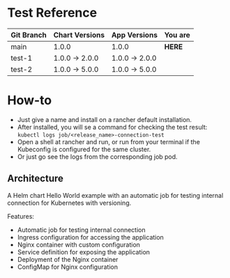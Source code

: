 # Test Reference
| Git Branch | Chart Versions | App Versions   |  You are |
|         ---|             ---|             ---|       ---|
| main       | 1.0.0          | 1.0.0          |  **HERE**|
| test-1     | 1.0.0 -> 2.0.0 | 1.0.0 -> 2.0.0 |          |
| test-2     | 1.0.0 -> 5.0.0 | 1.0.0 -> 5.0.0 |          |

# How-to
  
- Just give a name and install on a rancher default installation. 
- After installed, you will se a command for checking the test result: `kubectl logs job/<release_name>-connection-test`
- Open a shell at rancher and run, or run from your terminal if the Kubeconfig is configured for the same cluster. 
- Or just go see the logs from the corresponding job pod. 

## Architecture

A Helm chart Hello World example with an automatic job for testing internal connection for Kubernetes with versioning.

Features:

- Automatic job for testing internal connection
- Ingress configuration for accessing the application
- Nginx container with custom configuration
- Service definition for exposing the application
- Deployment of the Nginx container
- ConfigMap for Nginx configuration
